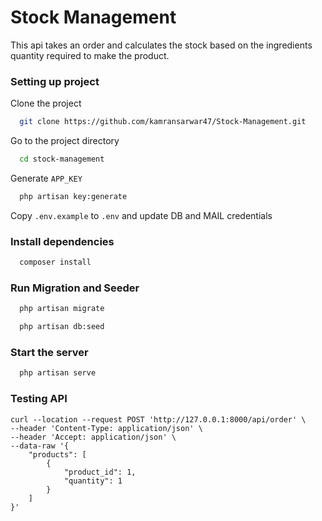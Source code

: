 
# Stock Management

This api takes an order and calculates the stock based on the ingredients quantity required to make the product.


### Setting up project

Clone the project

```bash
  git clone https://github.com/kamransarwar47/Stock-Management.git
```

Go to the project directory

```bash
  cd stock-management
```

Generate `APP_KEY`

```bash
  php artisan key:generate
```

Copy `.env.example` to `.env` and update DB and MAIL credentials

### Install dependencies

```bash
  composer install
```
### Run Migration and Seeder

```bash
  php artisan migrate
```
```bash
  php artisan db:seed
```

### Start the server

```bash
  php artisan serve
```
### Testing API

```curl
curl --location --request POST 'http://127.0.0.1:8000/api/order' \
--header 'Content-Type: application/json' \
--header 'Accept: application/json' \
--data-raw '{
    "products": [
        {
            "product_id": 1,
            "quantity": 1
        }
    ]
}'
```
